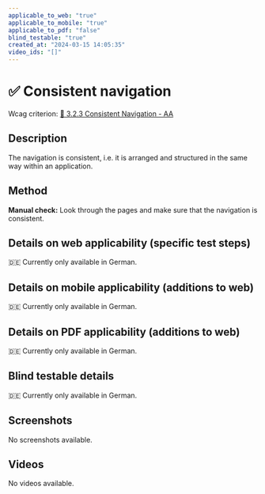 ```yaml
---
applicable_to_web: "true"
applicable_to_mobile: "true"
applicable_to_pdf: "false"
blind_testable: "true"
created_at: "2024-03-15 14:05:35"
video_ids: "[]"
---
```


# ✅ Consistent navigation

Wcag criterion: [📜 3.2.3 Consistent Navigation - AA](..)

## Description

The navigation is consistent, i.e. it is arranged and structured in the same way within an application.

## Method

**Manual check:** Look through the pages and make sure that the navigation is consistent.

## Details on web applicability (specific test steps)

🇩🇪 Currently only available in German.

## Details on mobile applicability (additions to web)

🇩🇪 Currently only available in German.

## Details on PDF applicability (additions to web)

🇩🇪 Currently only available in German.

## Blind testable details

🇩🇪 Currently only available in German.

## Screenshots

No screenshots available.

## Videos

No videos available.
